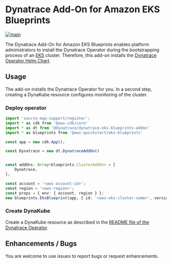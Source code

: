 # Dynatrace Add-On for Amazon EKS Blueprints
[![main](https://github.com/dynatrace-oss/dynatrace-eks-blueprints-addon/actions/workflows/main.yml/badge.svg)](https://github.com/dynatrace-oss/dynatrace-eks-blueprints-addon/actions/workflows/main.yml)

The Dynatrace Add-On for Amazon EKS Blueprints enables platform administrators to install the Dynatrace Operator during the bootstrapping process of an [EKS](https://aws.amazon.com/eks/) cluster. Therefore, this add-on installs the [Dynatrace Operator Helm Chart](https://github.com/Dynatrace/dynatrace-operator/tree/main/config/helm/repos/stable).

## Usage

The add-on installs the Dynatrace Operator for you. In a second step, creating a DynaKube resource configures monitoring of the cluster.

### Deploy operator

```typescript
import 'source-map-support/register';
import * as cdk from '@aws-cdk/core'
import * as dt from '@dynatrace/dynatrace-eks-blueprints-addon'
import * as blueprints from '@aws-quickstart/eks-blueprints'

const app = new cdk.App();

const Dynatrace = new dt.DynatraceAddOn()


const addOns: Array<blueprints.ClusterAddOn> = [
    Dynatrace,
];

const account = '<aws-account-id>';
const region = '<aws-region>';
const props = { env: { account, region } };
new blueprints.EksBlueprint(app, { id: '<aws-eks-cluster-name>', version: 'auto', addOns}, props);
```

### Create DynaKube

Create a DynaKube resource as described in the [README file of the Dynatrace Operator](https://www.dynatrace.com/support/help/setup-and-configuration/setup-on-k8s/reference/dynakube-parameters).


## Enhancements / Bugs
You are welcome to use issues to report bugs or request enhancements.
